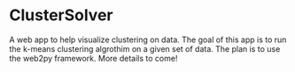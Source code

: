 # ClusterSolver
A web app to help visualize clustering on data. The goal of this app is to run the k-means clustering algrothim on a given set of data. The plan is to use the web2py framework. More details to come!
